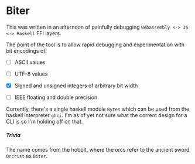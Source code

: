 # Biter

This was written in an afternoon of painfully debugging `webassembly <-> JS <-> Haskell`
FFI layers.

The point of the tool is to allow rapid debugging and experimentation with
bit encodings of:

- [ ] ASCII values
- [ ] UTF-8 values
- [x] Signed and unsigned integers of arbitrary bit width
- [ ] IEEE floating and double precision.


Currently, there's a single haskell module `Bytes` which can be used from
the haskell interpreter `ghci`. I'm as of yet not sure what the corrent design
for a CLI is so I'm holding off on that.


##### Trivia

The name comes from the hobbit, where the orcs refer to the ancient sword
`Orcrist` as `Biter`.
